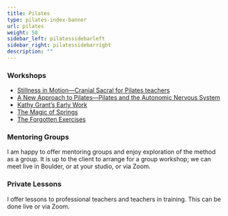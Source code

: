```yaml
---
title: Pilates
type: pilates-index-banner
url: pilates
weight: 50
sidebar_left: pilatessidebarleft
sidebar_right: pilatessidebarright
description: ""
---
```

### Workshops

- [Stillness in Motion—Cranial Sacral for Pilates teachers](/pilates/workshops#stillness-in-motion)
- [A New Approach to Pilates—Pilates and the Autonomic Nervous System](/pilates/workshops#a-new-approach-to-pilatespilates-and-the-autonomic-nervous-system)
- [Kathy Grant’s Early Work](/pilates/workshops#kathy-grants-early-work)
- [The Magic of Springs](/pilates/workshops#the-magic-of-springs)
- [The Forgotten Exercises](/pilates/workshops#the-forgotten-exercises)

### Mentoring Groups

I am happy to offer mentoring groups and enjoy exploration of the method as a group. It is up to the client to arrange for a group workshop; we can meet live in Boulder, or at your studio, or via Zoom.

### Private Lessons

I offer lessons to professional teachers and teachers in training. This can be done live or via Zoom.